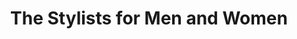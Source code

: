 ---
title: "The Stylists for Men and Women"
url: /glencoe/the-stylists-for-men-and-women/
shop: hairdresser
---